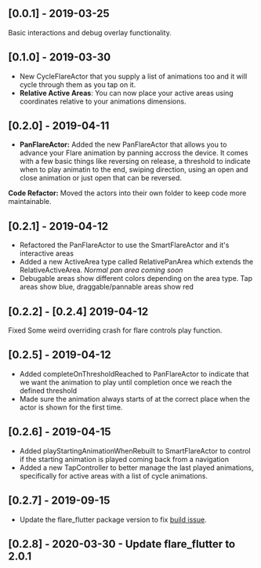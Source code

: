 ## [0.0.1] - 2019-03-25

Basic interactions and debug overlay functionality.


## [0.1.0] - 2019-03-30

- New CycleFlareActor that you supply a list of animations too and it will cycle through them as you tap on it.
- **Relative Active Areas**: You can now place your active areas using coordinates relative to your animations dimensions.

## [0.2.0] - 2019-04-11

- **PanFlareActor:** Added the new PanFlareActor that allows you to advance your Flare animation by panning accross the device. It comes with a few basic things like reversing on release, a threshold to indicate when to play animatin to the end, swiping direction, using an open and close animation or just open that can be reversed.

**Code Refactor:** Moved the actors into their own folder to keep code more maintainable.

## [0.2.1] - 2019-04-12

- Refactored the PanFlareActor to use the SmartFlareActor and it's interactive areas
- Added a new ActiveArea type called RelativePanArea which extends the RelativeActiveArea.  _Normal pan area coming soon_
- Debugable areas show different colors depending on the area type. Tap areas show blue, draggable/pannable areas show red

## [0.2.2] - [0.2.4] 2019-04-12
Fixed Some weird overriding crash for flare controls play function.

## [0.2.5] - 2019-04-12

- Added completeOnThresholdReached to PanFlareActor to indicate that we want the animation to play until completion once we reach the defined threshold
- Made sure the animation always starts of at the correct place when the actor is shown for the first time. 

## [0.2.6] - 2019-04-15

- Added playStartingAnimationWhenRebuilt to SmartFlareActor to control if the starting animation is played coming back from a navigation
- Added a new TapController to better manage the last played animations, specifically for active areas with a list of cycle animations.

## [0.2.7] - 2019-09-15

- Update the flare_flutter package version to fix [build issue](https://github.com/FilledStacks/smart_flare/issues/7).

## [0.2.8] - 2020-03-30 - Update flare_flutter to 2.0.1